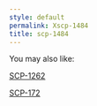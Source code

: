 ```yaml
---
style: default
permalink: Xscp-1484
title: scp-1484
---
```

You may also like:

[SCP-1262](http://scp-wiki.net/scp-1262)

[SCP-172](http://scp-wiki.net/scp-172)
